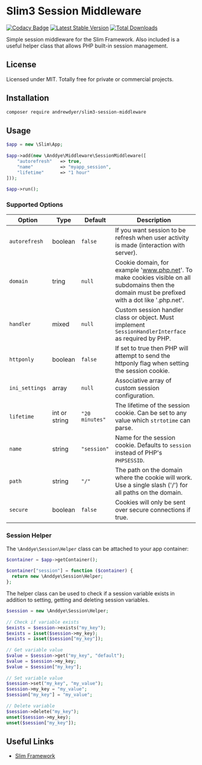 # Slim3 Session Middleware

[![Codacy Badge](https://api.codacy.com/project/badge/Grade/66698967b6ec44949eb30795f09a435e)](https://www.codacy.com/app/andrewdyer/slim3-session-middleware?utm_source=github.com&amp;utm_medium=referral&amp;utm_content=andrewdyer/slim3-session-middleware&amp;utm_campaign=Badge_Grade)
[![Latest Stable Version](https://poser.pugx.org/andrewdyer/slim3-session-middleware/version)](https://packagist.org/packages/andrewdyer/slim3-session-middleware)
[![Total Downloads](https://poser.pugx.org/andrewdyer/slim3-session-middleware/downloads)](https://packagist.org/packages/andrewdyer/slim3-session-middleware)

Simple session middleware for the Slim Framework. Also included is a useful helper class that allows PHP built-in session management.

## License

Licensed under MIT. Totally free for private or commercial projects.

## Installation

```bash
composer require andrewdyer/slim3-session-middleware
```

## Usage

```php
$app = new \Slim\App;
    
$app->add(new \Anddye\Middleware\SessionMiddleware([
    "autorefresh"   => true,
    "name"          => "myapp_session",
    "lifetime"      => "1 hour" 
]));
    
$app->run();
```

### Supported Options

| Option | Type | Default | Description |
| --- | --- | --- | --- |
| `autorefresh` | boolean | `false` | If you want session to be refresh when user activity is made (interaction with server). |
| `domain` | tring | `null` | Cookie domain, for example 'www.php.net'. To make cookies visible on  all subdomains then the domain must be prefixed with a dot like '.php.net'. |
| `handler` | mixed | `null` | Custom session handler class or object. Must implement `SessionHandlerInterface` as required by PHP. |
| `httponly` | boolean | `false` | If set to true then PHP will attempt to send the httponly flag when setting the session cookie. |
| `ini_settings` | array | `null` | Associative array of custom session configuration. |
| `lifetime` | int or string | `"20 minutes"` | The lifetime of the session cookie. Can be set to any value which `strtotime` can parse. |
| `name` | string | `"session"` | Name for the session cookie. Defaults to `session` instead of PHP's `PHPSESSID`. |
| `path` |string | `"/"` | The path on the domain where the cookie will work. Use a single slash ('/') for all paths on the domain. |
| `secure` | boolean | `false` | Cookies will only be sent over secure connections if true. |


### Session Helper

The `\Anddye\Session\Helper` class can be attached to your app container:

```php
$container = $app->getContainer();
    
$container["session"] = function ($container) {
  return new \Anddye\Session\Helper;
};
```

The helper class can be used to check if a session variable exists in addition to setting, getting and deleting session variables.

```php
$session = new \Anddye\Session\Helper;
    
// Check if variable exists
$exists = $session->exists("my_key");
$exists = isset($session->my_key);
$exists = isset($session["my_key"]);
    
// Get variable value
$value = $session->get("my_key", "default");
$value = $session->my_key;
$value = $session["my_key"];
    
// Set variable value
$session->set("my_key", "my_value");
$session->my_key = "my_value";
$session["my_key"] = "my_value";
    
// Delete variable
$session->delete("my_key");
unset($session->my_key);
unset($session["my_key"]);
```

## Useful Links

* [Slim Framework](https://www.slimframework.com)
